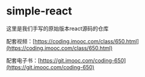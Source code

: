 # simple-react

这里是我们手写的原始版本react源码的仓库

配套视频：[https://coding.imooc.com/class/650.html](https://coding.imooc.com/class/650.html)

配套电子书：[https://git.imooc.com/coding-650](https://git.imooc.com/coding-650)